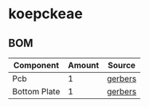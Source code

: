# koepckeae

## BOM

| Component    | Amount | Source                                                      |
|--------------|--------|-------------------------------------------------------------|
| Pcb          | 1      | [gerbers](./pcb/choc/pcb/choc/koepckeae_gerbers.zip)        |
| Bottom Plate | 1      | [gerbers](mechanical/bottom-plate/bottom_plate_gerbers.zip) |
